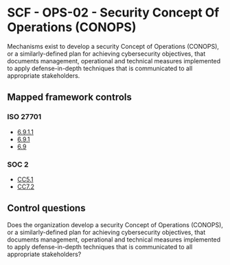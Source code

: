 # SCF - OPS-02 - Security Concept Of Operations (CONOPS)
Mechanisms exist to develop a security Concept of Operations (CONOPS), or a similarly-defined plan for achieving cybersecurity objectives, that documents management, operational and technical measures implemented to apply defense-in-depth techniques that is communicated to all appropriate stakeholders. 
## Mapped framework controls
### ISO 27701
- [6.9.1.1](../iso27701/6911.md)
- [6.9.1](../iso27701/691.md)
- [6.9](../iso27701/69.md)
  
### SOC 2
- [CC5.1](../soc2/cc51.md)
- [CC7.2](../soc2/cc72.md)
  
## Control questions
Does the organization develop a security Concept of Operations (CONOPS), or a similarly-defined plan for achieving cybersecurity objectives, that documents management, operational and technical measures implemented to apply defense-in-depth techniques that is communicated to all appropriate stakeholders? 
  